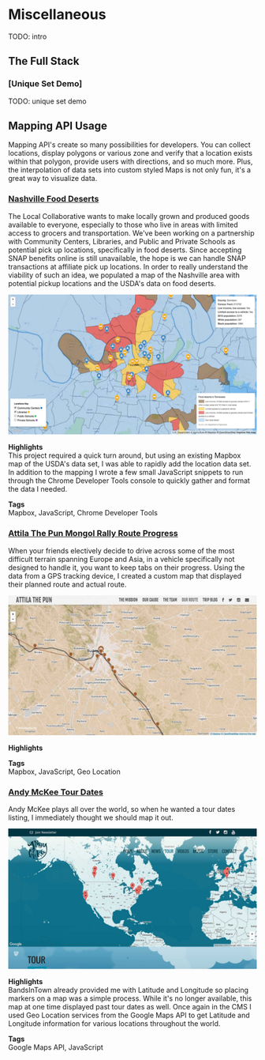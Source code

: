 # Miscellaneous

TODO: intro

## The Full Stack

### [Unique Set Demo]

TODO: unique set demo

## Mapping API Usage
Mapping API's create so many possibilities for developers.  You can collect locations, display polygons or various zone and verify that a location exists within that polygon, provide users with directions, and so much more.  Plus, the interpolation of data sets into custom styled Maps is not only fun, it's a great way to visualize data.

### [Nashville Food Deserts](https://steven-klein.github.io/TLC-Food-Deserts-and-Community-Centers/)

The Local Collaborative wants to make locally grown and produced goods available to everyone, especially to those who live in areas with limited access to grocers and transportation.  We've been working on a partnership with Community Centers, Libraries, and Public and Private Schools as potential pick up locations, specifically in food deserts.  Since accepting SNAP benefits online is still unavailable, the hope is we can handle SNAP transactions at affiliate pick up locations.  In order to really understand the viability of such an idea, we populated a map of the Nashville area with potential pickup locations and the USDA's data on food deserts.

<div class="image-grid">
    <p><img src="/assets/images/projects/tlc-map.jpg"/></p>
</div>

__Highlights__  
This project required a quick turn around, but using an existing Mapbox map of the USDA's data set, I was able to rapidly add the location data set.  In addition to the mapping I wrote a few small JavaScript snippets to run through the Chrome Developer Tools console to quickly gather and format the data I needed.

__Tags__  
Mapbox, JavaScript, Chrome Developer Tools

### [Attila The Pun Mongol Rally Route Progress](https://steven-klein.github.io/attilathepun.org/our-route/index.html)

When your friends electively decide to drive across some of the most difficult terrain spanning Europe and Asia, in a vehicle specifically not designed to handle it, you want to keep tabs on their progress.  Using the data from a GPS tracking device, I created a custom map that displayed their planned route and actual route.

<div class="image-grid">
    <p><img src="/assets/images/projects/attila-map.jpg"/></p>
</div>

__Highlights__  


__Tags__  
Mapbox, JavaScript, Geo Location

### [Andy McKee Tour Dates](http://www.andymckee.com/tour/)

Andy McKee plays all over the world, so when he wanted a tour dates listing, I immediately thought we should map it out.  

<div class="image-grid">
    <p><img src="/assets/images/projects/andy-map.jpg"/></p>
</div>

__Highlights__  
BandsInTown already provided me with Latitude and Longitude so placing markers on a map was a simple process.  While it's no longer available, this map at one time displayed past tour dates as well.  Once again in the CMS I used Geo Location services from the Google Maps API to get Latitude and Longitude information for various locations throughout the world.

__Tags__  
Google Maps API, JavaScript
